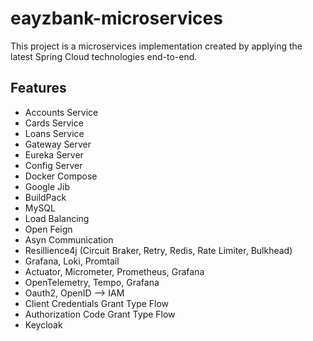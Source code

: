 # eayzbank-microservices

This project is a microservices implementation created by applying the latest Spring Cloud technologies end-to-end.

## Features

- Accounts Service
- Cards Service
- Loans Service
- Gateway Server
- Eureka Server
- Config Server
- Docker Compose
- Google Jib
- BuildPack
- MySQL
- Load Balancing
- Open Feign
- Asyn Communication
- Resillience4j (Circuit Braker, Retry, Redis, Rate Limiter, Bulkhead)
- Grafana, Loki, Promtail
- Actuator, Micrometer, Prometheus, Grafana
- OpenTelemetry, Tempo, Grafana
- Oauth2, OpenID --> IAM
- Client Credentials Grant Type Flow
- Authorization Code Grant Type Flow
- Keycloak
